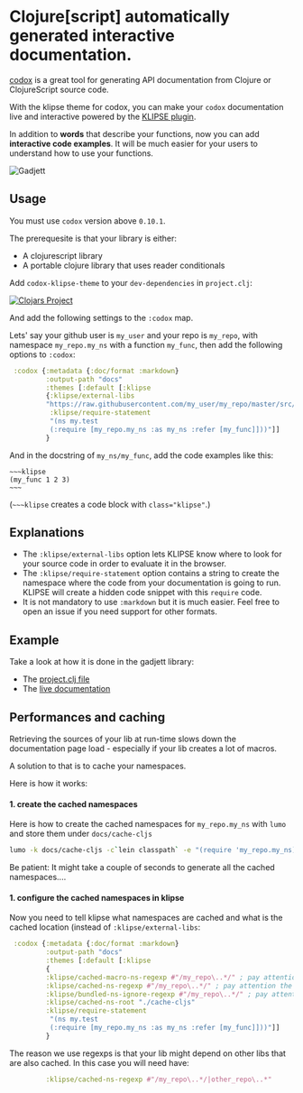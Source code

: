 # Clojure[script] automatically generated interactive documentation.


[codox](https://github.com/weavejester/codox) is a great tool for generating API documentation from Clojure or ClojureScript source code.

With the klipse theme for codox, you can make your `codox` documentation live and interactive powered by the 
[KLIPSE plugin](https://github.com/viebel/klipse).

In addition to **words** that describe your functions, now you can add **interactive code examples**. It will be much easier for your users to understand how to use your functions.

![Gadjett](https://github.com/viebel/codox-klipse-theme/raw/master/gadjett.gif)


## Usage

You must use `codox` version above `0.10.1`.


The prerequesite is that your library is either:

- A clojurescript library
- A portable clojure library that uses reader conditionals

Add `codox-klipse-theme` to your `dev-dependencies` in `project.clj`:

[![Clojars Project](https://img.shields.io/clojars/v/viebel/codox-klipse-theme.svg)](https://clojars.org/viebel/codox-klipse-theme)

And add the following settings to the `:codox` map.


Lets' say your github user is `my_user` and your repo is `my_repo`, 
with namespace `my_repo.my_ns` with a function `my_func`, then add 
the following options to `:codox`:

```clojure
 :codox {:metadata {:doc/format :markdown}
         :output-path "docs"
         :themes [:default [:klipse
         {:klipse/external-libs
         "https://raw.githubusercontent.com/my_user/my_repo/master/src/"
          :klipse/require-statement
          "(ns my.test
          (:require [my_repo.my_ns :as my_ns :refer [my_func]]))"]]
         }
```

And in the docstring of `my_ns/my_func`, add the code examples like this:

    ~~~klipse
    (my_func 1 2 3)
    ~~~

(`~~~klipse` creates a code block with `class="klipse"`.)

## Explanations

- The `:klipse/external-libs` option lets KLIPSE know where to look for your source code in order to evaluate it in the browser.
- The `:klipse/require-statement` option contains a string to create the namespace where the code from your documentation is going to run. KLIPSE will create a hidden code snippet with this `require` code.
- It is not mandatory to use `:markdown` but it is much easier. Feel free to open an issue if you need support for other formats.

## Example

Take a look at how it is done in the gadjett library:

- The [project.clj file](https://github.com/viebel/gadjett/blob/master/project.clj#L16-L25)
- The [live documentation](http://viebel.github.io/gadjett/gadjett.collections.html)


## Performances and caching

Retrieving the sources of your lib at run-time slows down the documentation page load - especially if your lib creates a lot of macros.

A solution to that is to cache your namespaces.

Here is how it works:

#### 1. create the cached namespaces

Here is how to create the cached namespaces for `my_repo.my_ns` with `lumo` and store them under `docs/cache-cljs`

```bash
lumo -k docs/cache-cljs -c`lein classpath` -e "(require 'my_repo.my_ns)"
```
Be patient: It might take a couple of seconds to generate all the cached namespaces....

#### 1. configure the cached namespaces in klipse

Now you need to tell klipse what namespaces are cached and what is the cached location (instead of `:klipse/external-libs`:

```clojure
 :codox {:metadata {:doc/format :markdown}
         :output-path "docs"
         :themes [:default [:klipse
         {
         :klipse/cached-macro-ns-regexp #"/my_repo\..*/" ; pay attention the regexp is expressed as a string wrapped in //
         :klipse/cached-ns-regexp #"/my_repo\..*/" ; pay attention the regexp is expressed as a string wrapped in //
         :klipse/bundled-ns-ignore-regexp #"/my_repo\..*/" ; pay attention the regexp is expressed as a string wrapped in //		 
         :klipse/cached-ns-root "./cache-cljs"
         :klipse/require-statement
          "(ns my.test
          (:require [my_repo.my_ns :as my_ns :refer [my_func]]))"]]
         }
```

The reason we use regexps is that your lib might depend on other libs that are also cached. In this case you will need have:

```clojure
         :klipse/cached-ns-regexp #"/my_repo\..*/|other_repo\..*"
```

